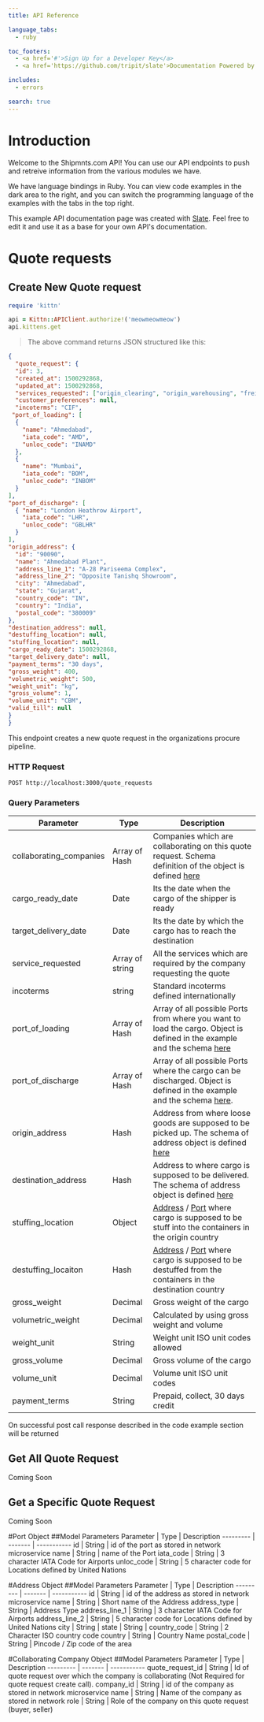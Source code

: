 ```yaml
---
title: API Reference

language_tabs:
  - ruby

toc_footers:
  - <a href='#'>Sign Up for a Developer Key</a>
  - <a href='https://github.com/tripit/slate'>Documentation Powered by Slate</a>

includes:
  - errors

search: true
---
```


# Introduction

Welcome to the Shipmnts.com API! You can use our API endpoints to push and retreive information from the various modules we have.

We have language bindings in Ruby. You can view code examples in the dark area to the right, and you can switch the programming language of the examples with the tabs in the top right.

This example API documentation page was created with [Slate](https://github.com/tripit/slate). Feel free to edit it and use it as a base for your own API's documentation.

# Quote requests

## Create New Quote request
```ruby
require 'kittn'

api = Kittn::APIClient.authorize!('meowmeowmeow')
api.kittens.get
```


> The above command returns JSON structured like this:

```json
{
  "quote_request": {
  "id": 3,
  "created_at": 1500292868,
  "updated_at": 1500292868,
  "services_requested": ["origin_clearing", "origin_warehousing", "freight"],
  "customer_preferences": null,
  "incoterms": "CIF",
 "port_of_loading": [
  {
    "name": "Ahmedabad",
    "iata_code": "AMD",
    "unloc_code": "INAMD"
  },
  {
    "name": "Mumbai",
    "iata_code": "BOM",
    "unloc_code": "INBOM"
  }
],
"port_of_discharge": [
  { "name": "London Heathrow Airport",
    "iata_code": "LHR",
    "unloc_code": "GBLHR"
  }
],
"origin_address": {
  "id": "90090",
  "name": "Ahmedabad Plant",
  "address_line_1": "A-28 Pariseema Complex",
  "address_line_2": "Opposite Tanishq Showroom",
  "city": "Ahmedabad",
  "state": "Gujarat",
  "country_code": "IN",
  "country": "India",
  "postal_code": "380009"
},
"destination_address": null,
"destuffing_location": null,
"stuffing_location": null,
"cargo_ready_date": 1500292868,
"target_delivery_date": null,
"payment_terms": "30 days",
"gross_weight": 400,
"volumetric_weight": 500,
"weight_unit": "kg",
"gross_volume": 1,
"volume_unit": "CBM",
"valid_till": null
}
}
```

This endpoint creates a new quote request in the organizations procure pipeline.

### HTTP Request

`POST http://localhost:3000/quote_requests`

### Query Parameters

Parameter | Type | Description
--------- | ------- | -----------
collaborating_companies | Array of Hash | Companies which are collaborating on this quote request. Schema definition of the object is defined [here](#collaborating-company-object)
cargo_ready_date | Date | Its the date when the cargo of the shipper is ready
target_delivery_date | Date | Its the date by which the cargo has to reach the destination
service_requested | Array of string | All the services which are required by the company requesting the quote
incoterms | string | Standard incoterms defined internationally
port_of_loading | Array of Hash | Array of all possible Ports from where you want to load the cargo. Object is defined in the example and the schema [here](#port-object)
port_of_discharge | Array of Hash | Array of all possible Ports where the cargo can be discharged. Object is defined in the example and the schema [here](#port-object).
origin_address | Hash | Address from where loose goods are supposed to be picked up.  The schema of address object is defined [here](#address-object)
destination_address | Hash | Address to where cargo is supposed to be delivered. The schema of address object is defined [here](#address-object)
stuffing_location | Object | [Address](#address-object) / [Port](#port-object) where cargo is supposed to be stuff into the containers in the origin country
destuffing_locaiton | Hash | [Address](#address-object) / [Port](#port-object) where cargo is supposed to be destuffed from the containers in the destination country
gross_weight | Decimal | Gross weight of the cargo
volumetric_weight | Decimal | Calculated by using gross weight and volume
weight_unit | String | Weight unit ISO unit codes allowed
gross_volume | Decimal | Gross volume of the cargo
volume_unit  | Decimal | Volume unit ISO unit codes
payment_terms | String | Prepaid, collect, 30 days credit

<aside class="success">
On successful post call response described in the code example section will be returned
</aside>

## Get All Quote Request
Coming Soon

## Get a Specific Quote Request
Coming Soon

#Port Object
##Model Parameters
Parameter | Type | Description
--------- | ------- | -----------
id | String | id of the port as stored in network microservice
name | String | name of the Port
iata_code | String |  3 character IATA Code for Airports
unloc_code | String | 5 character code for Locations defined by United Nations

#Address Object
##Model Parameters
Parameter | Type | Description
--------- | ------- | -----------
id | String | id of the address as stored in network microservice
name | String | Short name of the Address
address_type | String | Address Type
address_line_1 | String |  3 character IATA Code for Airports
address_line_2 | String | 5 character code for Locations defined by United Nations
city | String |
state | String |
country_code | String | 2 Character ISO country code
country | String | Country Name
postal_code | String | Pincode / Zip code of the area

#Collaborating Company Object
##Model Parameters
Parameter | Type | Description
--------- | ------- | -----------
quote_request_id | String | Id of quote request over which the company is collaborating (Not Required for quote request create call).
company_id | String | id of the company as stored in network microservice
name | String | Name of the company as stored in network
role | String | Role of the company on this quote request (buyer, seller)
